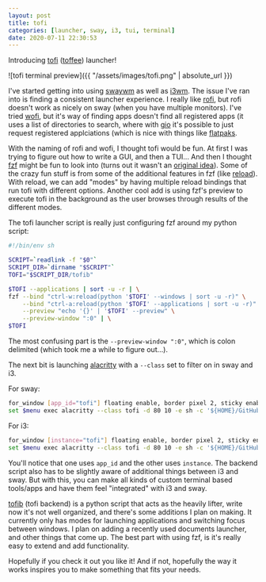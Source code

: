```yaml
---
layout: post
title: tofi
categories: [launcher, sway, i3, tui, terminal]
date: 2020-07-11 22:30:53
---
```


Introducing [tofi](https://github.com/scaryrawr/tofi) ([toffee](https://en.wikipedia.org/wiki/Toffee)) launcher!

![tofi terminal preview]({{ "/assets/images/tofi.png" | absolute_url }})

I've started getting into using [swaywm](https://github.com/swaywm/sway) as well as [i3wm](https://i3wm.org/). The issue
I've ran into is finding a consistent launcher experience. I really like [rofi](https://github.com/davatorium/rofi), but
rofi doesn't work as nicely on sway (when you have multiple monitors). I've tried [wofi](https://hg.sr.ht/~scoopta/wofi),
but it's way of finding apps doesn't find all registered apps (it uses a list of directories to search, where with
[gio](https://developer.gnome.org/gio/stable/) it's possible to just request registered applciations (which is nice with
things like [flatpaks](https://flatpak.org/).

With the naming of rofi and wofi, I thought tofi would be fun. At first I was trying to figure out how to write a GUI, and
then a TUI... And then I thought [fzf](https://github.com/junegunn/fzf) might be fun to look into (turns out it wasn't an
[original idea](https://medium.com/njiuko/using-fzf-instead-of-dmenu-2780d184753f)). Some of the crazy fun stuff is from
some of the additional features in fzf (like [reload](https://github.com/junegunn/fzf/issues/1750)). With reload, we can add
"modes" by having multiple reload bindings that run tofi with different options. Another cool add is using fzf's preview to
execute tofi in the background as the user browses through results of the different modes.

The tofi launcher script is really just configuring fzf around my python script:

```sh
#!/bin/env sh

SCRIPT=`readlink -f "$0"`
SCRIPT_DIR=`dirname "$SCRIPT"`
TOFI="$SCRIPT_DIR/tofib"

$TOFI --applications | sort -u -r | \
fzf --bind "ctrl-w:reload(python '$TOFI' --windows | sort -u -r)" \
    --bind "ctrl-a:reload(python '$TOFI' --applications | sort -u -r)" \
    --preview "echo '{}' | '$TOFI' --preview" \
    --preview-window ":0" | \
$TOFI
```

The most confusing part is the `--preview-window ":0"`, which is colon delimited (which took me a while to figure out...).

The next bit is launching [alacritty](https://github.com/alacritty/alacritty) with a `--class` set to filter on in sway and i3.

For sway:

```sh
for_window [app_id="tofi"] floating enable, border pixel 2, sticky enable
set $menu exec alacritty --class tofi -d 80 10 -e sh -c '${HOME}/GitHub/tofi/tofi'
```

For i3:

```sh
for_window [instance="tofi"] floating enable, border pixel 2, sticky enable
set $menu exec alacritty --class tofi -d 80 10 -e sh -c '${HOME}/GitHub/tofi/tofi'
```

You'll notice that one uses `app_id` and the other uses `instance`. The backend script  also has to be slightly aware of
additional things between i3 and sway. But with this, you can make all kinds of custom terminal based tools/apps and have
them feel "integrated" with i3 and sway.

[tofib](https://github.com/scaryrawr/tofi/blob/master/tofib) (tofi backend) is a python script that acts as the heavily lifter,
write now it's not well organized, and there's some additions I plan on making. It currently only has modes for launching
applications and switching focus between windows. I plan on adding a recently used documents launcher, and other things that
come up. The best part with using fzf, is it's really easy to extend and add functionality.

Hopefully if you check it out you like it! And if not, hopefully the way it works inspires you to make something that fits
your needs.
